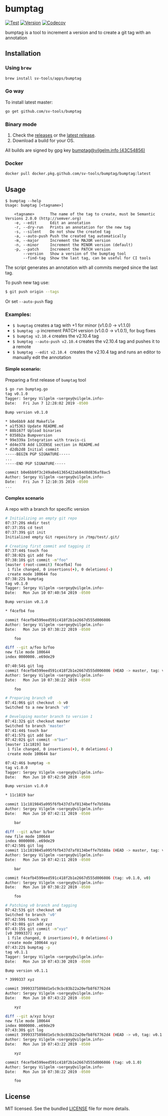 # bumptag

[![Test](https://img.shields.io/github/workflow/status/sv-tools/bumptag/Test%20Master%20Branch)](https://github.com/sv-tools/bumptag/actions?query=workflow%3A%22Test+Master+Branch%22)
[![Version](https://img.shields.io/github/release/sv-tools/bumptag.svg)](https://github.com/sv-tools/bumptag/releases/)
[![Codecov](https://img.shields.io/codecov/c/github/sv-tools/bumptag)](https://codecov.io/gh/sv-tools/bumptag)

bumptag is a tool to increment a version and to create a git tag with an annotation

## Installation

### Using `brew`
```bash
brew install sv-tools/apps/bumptag
```

### Go way
To install latest master:
```bash
go get github.com/sv-tools/bumptag
```

### Binary mode

1. Check the [releases](https://github.com/sv-tools/bumptag/releases)
or the [latest release](https://github.com/sv-tools/bumptag/releases/latest).
2. Download a build for your OS.

All builds are signed by gpg key [bumptag@vilgelm.info (43C54856)](https://keys.openpgp.org/search?q=bumptag%40vilgelm.info)

### Docker
```bash
docker pull docker.pkg.github.com/sv-tools/bumptag/bumptag:latest
```

## Usage

```
$ bumptag --help
Usage: bumptag [<tagname>]

    <tagname>       The name of the tag to create, must be Semantic Versions 2.0.0 (http://semver.org)
    -e, --edit      Edit an annotation
    -r, --dry-run   Prints an annotation for the new tag
    -s, --silent    Do not show the created tag
    -a, --auto-push Push the created tag automatically
    -m, --major     Increment the MAJOR version
    -n, --minor     Increment the MINOR version (default)
    -p, --patch     Increment the PATCH version
        --version   Show a version of the bumptag tool
        --find-tag  Show the last tag, can be useful for CI tools
```

The script generates an annotation with all commits merged since the last tag.

To push new tag use:
```bash
$ git push origin --tags
```

Or set `--auto-push` flag


### Examples:

* ```$ bumptag``` creates a tag with +1 for minor (v1.0.0 -> v1.1.0)
* ```$ bumptag -p``` increment PATCH version (v1.0.0 -> v1.0.1), for bug fixes
* ```$ bumptag v2.10.4``` creates the v2.10.4 tag
* ```$ bumptag --auto-push v2.10.4``` creates the v2.10.4 tag and pushes it to a remote
* ```$ bumptag --edit v2.10.4 ``` creates the v2.10.4 tag and runs an editor to manually edit the annotation

#### Simple scenario:
Preparing a first release of `bumptag` tool
```bash
$ go run bumptag.go
tag v0.1.0
Tagger: Sergey Vilgelm <sergey@vilgelm.info>
Date:   Fri Jun 7 12:28:02 2019 -0500

Bump version v0.1.0

* b0e6bb9 Add Makefile
* a1f5363 Update README.md
* 88b167f Upload binaries
* 0358b2a Bumpversion
* 99e339a Integration with travis-ci
* dd4e378 Add LICENSE section in README.md
* d2db2d8 Initial commit
-----BEGIN PGP SIGNATURE-----
...
-----END PGP SIGNATURE-----

commit b0e6bb9f3c249a8e61365422ab84d8d836af8ac5
Author: Sergey Vilgelm <sergey@vilgelm.info>
Date:   Fri Jun 7 12:10:35 2019 -0500
...
```

#### Complex scenario
A repo with a branch for specific version
```bash
# Initializing an empty git repo
07:37:20$ mkdir test
07:37:35$ cd test
07:37:39$ git init
Initialized empty Git repository in /tmp/test/.git/

# Creating first commit and tagging it
07:37:44$ touch foo
07:38:02$ git add foo
07:38:10$ git commit -m"foo"
[master (root-commit) f4cefb4] foo
 1 file changed, 0 insertions(+), 0 deletions(-)
 create mode 100644 foo
07:38:22$ bumptag
tag v0.1.0
Tagger: Sergey Vilgelm <sergey@vilgelm.info>
Date:   Mon Jun 10 07:40:54 2019 -0500

Bump version v0.1.0

* f4cefb4 foo

commit f4cefb4599eed591c418f2b1e2667d555d006086
Author: Sergey Vilgelm <sergey@vilgelm.info>
Date:   Mon Jun 10 07:38:22 2019 -0500

    foo

diff --git a/foo b/foo
new file mode 100644
index 0000000..e69de29

07:40:54$ git log
commit f4cefb4599eed591c418f2b1e2667d555d006086 (HEAD -> master, tag: v0.1.0)
Author: Sergey Vilgelm <sergey@vilgelm.info>
Date:   Mon Jun 10 07:38:22 2019 -0500

    foo

# Preparing branch v0
07:41:06$ git checkout -b v0
Switched to a new branch 'v0'

# Developing master branch to version 1
07:41:32$ git checkout master
Switched to branch 'master'
07:41:44$ touch bar
07:41:57$ git add bar
07:42:02$ git commit -m"bar"
[master 11c1819] bar
 1 file changed, 0 insertions(+), 0 deletions(-)
 create mode 100644 bar

07:42:46$ bumptag -m
tag v1.0.0
Tagger: Sergey Vilgelm <sergey@vilgelm.info>
Date:   Mon Jun 10 07:42:50 2019 -0500

Bump version v1.0.0

* 11c1819 bar

commit 11c1819845a995f6fb437d7af8134beffe7b588a
Author: Sergey Vilgelm <sergey@vilgelm.info>
Date:   Mon Jun 10 07:42:11 2019 -0500

    bar

diff --git a/bar b/bar
new file mode 100644
index 0000000..e69de29
07:42:50$ git log
commit 11c1819845a995f6fb437d7af8134beffe7b588a (HEAD -> master, tag: v1.0.0)
Author: Sergey Vilgelm <sergey@vilgelm.info>
Date:   Mon Jun 10 07:42:11 2019 -0500

    bar

commit f4cefb4599eed591c418f2b1e2667d555d006086 (tag: v0.1.0, v0)
Author: Sergey Vilgelm <sergey@vilgelm.info>
Date:   Mon Jun 10 07:38:22 2019 -0500

    foo

# Patching v0 branch and tagging
07:42:53$ git checkout v0
Switched to branch 'v0'
07:42:59$ touch xyz
07:43:08$ git add xyz
07:43:15$ git commit -m"xyz"
[v0 3999337] xyz
 1 file changed, 0 insertions(+), 0 deletions(-)
 create mode 100644 xyz
07:43:22$ bumptag -p
tag v0.1.1
Tagger: Sergey Vilgelm <sergey@vilgelm.info>
Date:   Mon Jun 10 07:43:30 2019 -0500

Bump version v0.1.1

* 3999337 xyz

commit 39993375898d1e5c9cbc03b22a20efb8f67762d4
Author: Sergey Vilgelm <sergey@vilgelm.info>
Date:   Mon Jun 10 07:43:22 2019 -0500

    xyz

diff --git a/xyz b/xyz
new file mode 100644
index 0000000..e69de29
07:43:30$ git log
commit 39993375898d1e5c9cbc03b22a20efb8f67762d4 (HEAD -> v0, tag: v0.1.1)
Author: Sergey Vilgelm <sergey@vilgelm.info>
Date:   Mon Jun 10 07:43:22 2019 -0500

    xyz

commit f4cefb4599eed591c418f2b1e2667d555d006086 (tag: v0.1.0)
Author: Sergey Vilgelm <sergey@vilgelm.info>
Date:   Mon Jun 10 07:38:22 2019 -0500

    foo
```

## License

MIT licensed. See the bundled [LICENSE](LICENSE) file for more details.
